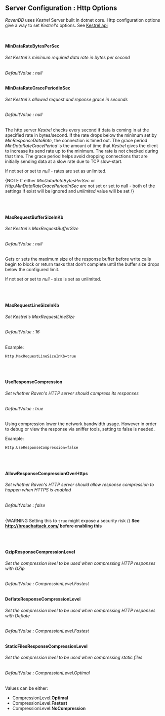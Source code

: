 ## Server Configuration : Http Options

*RavenDB* uses *Kestrel* Server built in dotnet core. Http configuration options give a way to set *Kestrel's* options. See [Kestrel api](https://docs.microsoft.com/en-us/dotnet/api/microsoft.aspnetcore.server.kestrel?view=aspnetcore-1.1)

<br>

#### MinDataRateBytesPerSec
###### Set Kestrel's minimum required data rate in bytes per second
###### DefaultValue : null
#### MinDataRateGracePeriodInSec
###### Set Kestrel's allowed request and reponse grace in seconds
###### DefaultValue : null

The http server *Kestrel* checks every second if data is coming in at the specified rate in bytes/second. If the rate drops below the minimum set by *MinResponseDataRate*, the connection is timed out. The grace period *MinDataRateGracePeriod* is the amount of time that *Kestrel* gives the client to increase its send rate up to the minimum. The rate is not checked during that time. The grace period helps avoid dropping connections that are initially sending data at a slow rate due to TCP slow-start.

If not set or set to *null* - rates are set as unlimited.

{NOTE If either *MinDataRateBytesPerSec* or *Http.MinDataRateGracePeriodInSec* are not set or set to null - both of the settings if exist will be ignored and *unlimited* value will be set /}

<br><br>

#### MaxRequestBufferSizeInKb
###### Set Kestrel's MaxRequestBufferSize
###### DefaultValue : null

Gets or sets the maximum size of the response buffer before write calls begin to block or return tasks that don't complete until the buffer size drops below the configured limit. 

If not set or set to *null* - size is set as unlimited.

<br><br>

#### MaxRequestLineSizeInKb
###### Set Kestrel's MaxRequestLineSize
###### DefaultValue : 16

Example:
```
Http.MaxRequestLineSizeInKb=true
```

<br><br>

#### UseResponseCompression
###### Set whether Raven's HTTP server should compress its responses
###### DefaultValue : true

Using compression lower the network bandwidth usage.  However in order to debug or view the response via sniffer tools, setting to false is needed. 

Example:
```
Http.UseResponseCompression=false
```

<br><br>

#### AllowResponseCompressionOverHttps
###### Set whether Raven's HTTP server should allow response compression to happen when HTTPS is enabled
###### DefaultValue : false

{WARNING Setting this to `true` might expose a security risk /}
**See http://breachattack.com/ before enabling this**

<br><br>

#### GzipResponseCompressionLevel
###### Set the compression level to be used when compressing HTTP responses with GZip
###### DefaultValue : CompressionLevel.Fastest
#### DeflateResponseCompressionLevel
###### Set the compression level to be used when compressing HTTP responses with Deflate
###### DefaultValue : CompressionLevel.Fastest
#### StaticFilesResponseCompressionLevel
###### Set the compression level to be used when compressing static files
###### DefaultValue : CompressionLevel.Optimal

Values can be either:

* CompressionLevel.**Optimal**
* CompressionLevel.**Fastest**
* CompressionLevel.**NoCompression**

